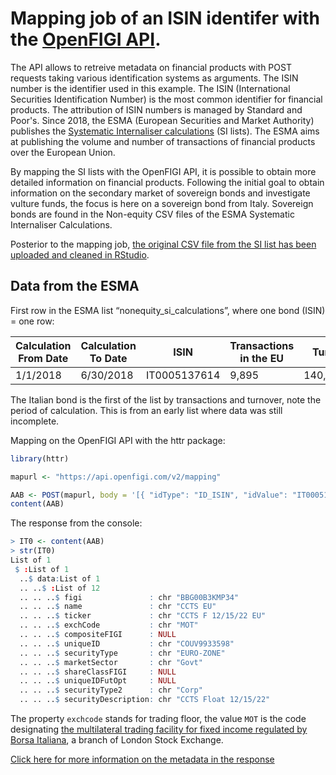 # Mapping job of an ISIN identifer with the [OpenFIGI API](https://www.openfigi.com/api). 

The API allows to retreive metadata on financial products with POST requests taking various identification systems as arguments. 
The ISIN number is the identifier used in this example. The ISIN (International Securities Identification Number) is the most common identifier for financial products. The attribution of ISIN numbers is managed by Standard and Poor's.
Since 2018, the ESMA (European Securities and Market Authority) publishes the [Systematic Internaliser calculations](https://www.esma.europa.eu/data-systematic-internaliser-calculations) (SI lists).
The ESMA aims at publishing the volume and number of transactions of financial products over the European Union. 

By mapping the SI lists with the OpenFIGI API, it is possible to obtain more detailed information on financial products. 
Following the initial goal to obtain information on the secondary market of sovereign bonds and investigate vulture funds, 
the focus is here on a sovereign bond from Italy. Sovereign bonds are found in the Non-equity CSV files of the ESMA Systematic Internaliser Calculations. 

Posterior to the mapping job, [the original CSV file from the SI list has been uploaded and cleaned in RStudio](https://github.com/CivicLabsBelgium/ShowMeFinance/blob/master/Import_ISIN_list_in_R.md).

## Data from the ESMA

First row in the ESMA list “nonequity_si_calculations”, where one bond (ISIN) = one row:   

Calculation From Date | Calculation To Date | ISIN | Transactions in the EU | Turnover in the EU 
----------------------|---------------------|------|------------------------|-------------------
1/1/2018 | 6/30/2018 | IT0005137614 | 9,895 | 140,000,000,000.000


The Italian bond is the first of the list by transactions and turnover, note the period of calculation. 
This is from an early list where data was still incomplete. 

Mapping on the OpenFIGI API with the httr package: 

```R
library(httr)

mapurl <- "https://api.openfigi.com/v2/mapping"

AAB <- POST(mapurl, body = '[{ "idType": "ID_ISIN", "idValue": "IT0005137614" }]', content_type_json())
content(AAB)
```

The response from the console:

```R
> IT0 <- content(AAB)
> str(IT0)
List of 1
 $ :List of 1
  ..$ data:List of 1
  .. ..$ :List of 12
  .. .. ..$ figi               : chr "BBG00B3KMP34"
  .. .. ..$ name               : chr "CCTS EU"
  .. .. ..$ ticker             : chr "CCTS F 12/15/22 EU"
  .. .. ..$ exchCode           : chr "MOT"
  .. .. ..$ compositeFIGI      : NULL
  .. .. ..$ uniqueID           : chr "COUV9933598"
  .. .. ..$ securityType       : chr "EURO-ZONE"
  .. .. ..$ marketSector       : chr "Govt"
  .. .. ..$ shareClassFIGI     : NULL
  .. .. ..$ uniqueIDFutOpt     : NULL
  .. .. ..$ securityType2      : chr "Corp"
  .. .. ..$ securityDescription: chr "CCTS Float 12/15/22"
  ```

The property `exchcode` stands for trading floor, the value `MOT` is the code designating [the multilateral trading facility for fixed income regulated by Borsa Italiana](https://www.lseg.com/areas-expertise/our-markets/borsa-italiana/fixed-income-markets/mot), a branch of London Stock Exchange.

[Click here for more information on the metadata in the response](https://github.com/CivicLabsBelgium/ShowMeFinance/blob/master/Guide_on_ESMA_data_and_OpenFIGI_API.md)

